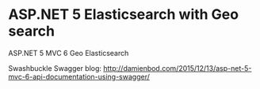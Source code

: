 # ASP.NET 5 Elasticsearch with Geo search
ASP.NET 5 MVC 6 Geo Elasticsearch

Swashbuckle Swagger blog:
http://damienbod.com/2015/12/13/asp-net-5-mvc-6-api-documentation-using-swagger/
